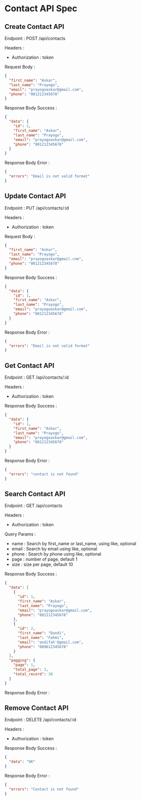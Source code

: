 # Contact API Spec

## Create Contact API

Endpoint : POST /api/contacts

Headers :

- Authorization : token

Request Body :

```json
{
  "first_name": "Askar",
  "last_name": "Prayogo",
  "email": "prayogoaskar@gmail.com",
  "phone": "081212345678"
}
```

Response Body Success :

```json
{
  "data": {
    "id": 1,
    "first_name": "Askar",
    "last_name": "Prayogo",
    "email": "prayogoaskar@gmail.com",
    "phone": "081212345678"
  }
}
```

Response Body Error :

```json
{
  "errors": "Email is not valid format"
}
```

## Update Contact API

Endpoint : PUT /api/contacts/:id

Headers :

- Authorization : token

Request Body :

```json
{
  "first_name": "Askar",
  "last_name": "Prayogo",
  "email": "prayogoaskar@gmail.com",
  "phone": "081212345678"
}
```

Response Body Success :

```json
{
  "data": {
    "id": 1,
    "first_name": "Askar",
    "last_name": "Prayogo",
    "email": "prayogoaskar@gmail.com",
    "phone": "081212345678"
  }
}
```

Response Body Error :

```json
{
  "errors": "Email is not valid format"
}
```

## Get Contact API

Endpoint : GET /api/contacts/:id

Headers :

- Authorization : token

Response Body Success :

```json
{
  "data": {
    "id": 1,
    "first_name": "Askar",
    "last_name": "Prayogo",
    "email": "prayogoaskar@gmail.com",
    "phone": "081212345678"
  }
}
```

Response Body Error :

```json
{
  "errors": "contact is not found"
}
```

## Search Contact API

Endpoint : GET /api/contacts

Headers :

- Authorization : token

Query Params :

- name : Search by first_name or last_name, using like, optional
- email : Search by email using like, optional
- phone : Search by phone using like, optional
- page : number of page, default 1
- size : size per page, default 10

Response Body Success :

```json
{
  "data": [
    {
      "id": 1,
      "first_name": "Askar",
      "last_name": "Prayogo",
      "email": "prayogoaskar@gmail.com",
      "phone": "081212345678"
    },
    {
      "id": 2,
      "first_name": "Dandi",
      "last_name": "Fahmi",
      "email": "andifah'@gmail.com",
      "phone": "089612345678"
    }
  ],
  "pagging": {
    "page": 1,
    "total_page": 3,
    "total_record": 30
  }
}
```

Response Body Error :

## Remove Contact API

Endpoint : DELETE /api/contacts/:id

Headers :

- Authorization : token

Response Body Success :

```json
{
  "data": "OK"
}
```

Response Body Error :

```json
{
  "errors": "Contact is not found"
}
```
